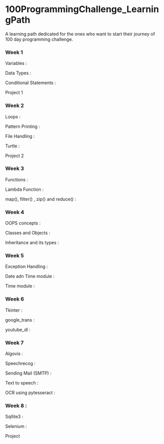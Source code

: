 # 100ProgrammingChallenge_LearningPath

A learning path dedicated for the ones who want to start their journey of 100 day programming challenge.

### Week 1

Variables :

Data Types :

Conditional Statements :

Project 1

### Week 2

Loops :

Pattern Printing :

File Handling :

Turtle : 

Project 2

### Week 3

Functions :

Lambda Function :

map(), filter() , zip() and reduce() :

### Week 4

OOPS concepts :

Classes and Objects :

Inheritance and its types :

### Week 5

Exception Handling :

Date adn Time module :

Time module :

### Week 6

Tkinter :

google_trans :

youtube_dl :

### Week 7

Algovis :

Speechrecog :

Sending Mail (SMTP) :

Text to speech :

OCR using pytesseract :

### Week 8 :

Sqllite3 :

Selenium : 

Project
